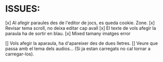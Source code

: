 

ISSUES:
====


[x] Al afegir paraules des de l'editor de jocs, 
    es queda cookie. Zone.
[x] Revisar tema scroll, no deixa editar cap avall
[x] El texte de vols afegir la paraula ha de sortir en blau.
[x] Mixed tamany imatges error




[] Vols afegir la aparaula, ha d'apareixer des de dues lletres.
[] Veure que passa amb el tema dels audios... 
   (Si ja estan carregats no cal tornar a carregar-los).

